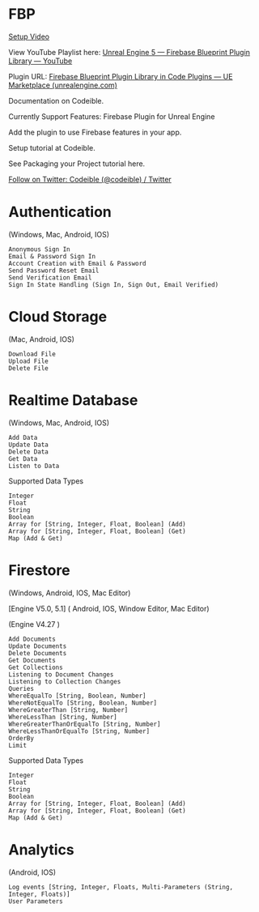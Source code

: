 # FBP

[Setup Video](https://www.youtube.com/watch?v=CH0p2kNH99s)

View YouTube Playlist here: [Unreal Engine 5 — Firebase Blueprint Plugin Library — YouTube](https://www.youtube.com/playlist?list=PLfamdLYuDv-Kx7ueWqTnePBW0xS8nvnpG)

Plugin URL: [Firebase Blueprint Plugin Library in Code Plugins — UE Marketplace (unrealengine.com)](https://www.unrealengine.com/marketplace/en-US/product/firebase-blueprint-plugin-library)

Documentation on Codeible.

Currently Support Features:
Firebase Plugin for Unreal Engine

Add the plugin to use Firebase features in your app.

Setup tutorial at Codeible.

See Packaging your Project tutorial here.

[Follow on Twitter: Codeible (@codeible) / Twitter](https://twitter.com/KingWaiMark)


# Authentication
(Windows, Mac, Android, IOS)

    Anonymous Sign In
    Email & Password Sign In
    Account Creation with Email & Password
    Send Password Reset Email
    Send Verification Email
    Sign In State Handling (Sign In, Sign Out, Email Verified)

# Cloud Storage
(Mac, Android, IOS)

    Download File
    Upload File
    Delete File

# Realtime Database
(Windows, Mac, Android, IOS)

    Add Data
    Update Data
    Delete Data
    Get Data
    Listen to Data

Supported Data Types

    Integer
    Float
    String
    Boolean
    Array for [String, Integer, Float, Boolean] (Add)
    Array for [String, Integer, Float, Boolean] (Get)
    Map (Add & Get)

# Firestore
(Windows, Android, IOS, Mac Editor)

[Engine V5.0, 5.1]
( Android, IOS, Window Editor, Mac Editor)

(Engine V4.27 )

    Add Documents
    Update Documents
    Delete Documents
    Get Documents
    Get Collections
    Listening to Document Changes
    Listening to Collection Changes
    Queries
    WhereEqualTo [String, Boolean, Number]
    WhereNotEqualTo [String, Boolean, Number]
    WhereGreaterThan [String, Number]
    WhereLessThan [String, Number]
    WhereGreaterThanOrEqualTo [String, Number]
    WhereLessThanOrEqualTo [String, Number]
    OrderBy
    Limit

Supported Data Types

    Integer
    Float
    String
    Boolean
    Array for [String, Integer, Float, Boolean] (Add)
    Array for [String, Integer, Float, Boolean] (Get)
    Map (Add & Get)

# Analytics
(Android, IOS)

    Log events [String, Integer, Floats, Multi-Parameters (String, Integer, Floats)]
    User Parameters
